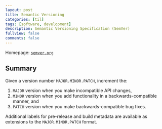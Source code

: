 ```yaml
---
layout: post
title: Semantic Versioning
categories: [til]
tags: [software, development]
description: Semantic Versioning Specification (SemVer)
fullview: false
comments: false
---
```


Homepage: [`semver.org`](http://semver.org/)

## Summary

Given a version number `MAJOR.MINOR.PATCH`, increment the:

1. `MAJOR` version when you make incompatible API changes,
2. `MINOR` version when you add functionality in a backwards-compatible manner, and
3. `PATCH` version when you make backwards-compatible bug fixes.

Additional labels for pre-release and build metadata are available as extensions to the `MAJOR.MINOR.PATCH` format.

